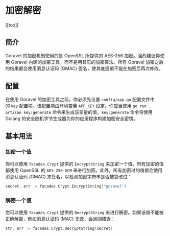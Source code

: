 # 加密解密

[[toc]]

## 简介

Goravel 的加密机制使用的是 OpenSSL 所提供的 AES-256 加密。强烈建议你使用 Goravel 内建的加密工具，而不是用其它的加密算法。所有 Goravel 加密之后的结果都会使用消息认证码 (GMAC) 签名，使其底层值不能在加密后再次修改。

## 配置

在使用 Goravel 的加密工具之前，你必须先设置 `config/app.go` 配置文件中的 `key` 配置项。该配置项由环境变量 `APP_KEY` 设定。你应当使用 `go run . artisan key:generate` 命令来生成该变量的值，`key:generate` 命令将使用 Golang 的安全随机字节生成器为你的应用程序构建加密安全密钥。

## 基本用法

### 加密一个值

你可以使用 `facades.Crypt` 提供的 `EncryptString` 来加密一个值。所有加密的值都使用 OpenSSL 的 `AES-256-GCM` 来进行加密。此外，所有加密过的值都会使用消息认证码 (GMAC) 来签名，以检测加密字符串是否被篡改过：

```go
secret, err := facades.Crypt.EncryptString("goravel")
```

### 解密一个值

您可以使用 `facades.Crypt` 提供的 `DecryptString` 来进行解密。如果该值不能被正确解密，例如消息认证码 (MAC) 无效，会返回错误：

```go
str, err := facades.Crypt.DecryptString(secret)
```

<CommentService/>